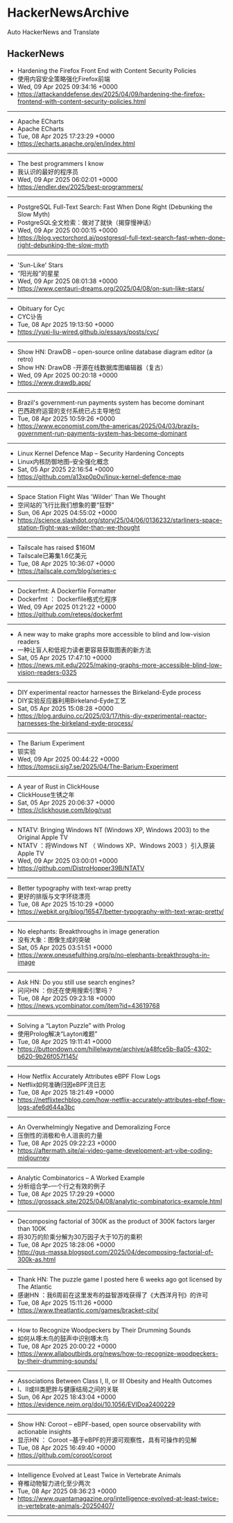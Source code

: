 # HackerNewsArchive
Auto HackerNews and Translate

## HackerNews
* Hardening the Firefox Front End with Content Security Policies
* 使用内容安全策略强化Firefox前端
* Wed, 09 Apr 2025 09:34:16 +0000
* https://attackanddefense.dev/2025/04/09/hardening-the-firefox-frontend-with-content-security-policies.html
----
* Apache ECharts
* Apache ECharts
* Tue, 08 Apr 2025 17:23:29 +0000
* https://echarts.apache.org/en/index.html
----
* The best programmers I know
* 我认识的最好的程序员
* Wed, 09 Apr 2025 06:02:01 +0000
* https://endler.dev/2025/best-programmers/
----
* PostgreSQL Full-Text Search: Fast When Done Right (Debunking the Slow Myth)
* PostgreSQL全文检索：做对了就快（揭穿慢神话）
* Wed, 09 Apr 2025 00:00:15 +0000
* https://blog.vectorchord.ai/postgresql-full-text-search-fast-when-done-right-debunking-the-slow-myth
----
* 'Sun-Like' Stars
* “阳光般”的星星
* Wed, 09 Apr 2025 08:01:38 +0000
* https://www.centauri-dreams.org/2025/04/08/on-sun-like-stars/
----
* Obituary for Cyc
* CYC讣告
* Tue, 08 Apr 2025 19:13:50 +0000
* https://yuxi-liu-wired.github.io/essays/posts/cyc/
----
* Show HN: DrawDB – open-source online database diagram editor (a retro)
* Show HN: DrawDB -开源在线数据库图编辑器（复古）
* Wed, 09 Apr 2025 00:20:18 +0000
* https://www.drawdb.app/
----
* Brazil's government-run payments system has become dominant
* 巴西政府运营的支付系统已占主导地位
* Tue, 08 Apr 2025 10:59:26 +0000
* https://www.economist.com/the-americas/2025/04/03/brazils-government-run-payments-system-has-become-dominant
----
* Linux Kernel Defence Map – Security Hardening Concepts
* Linux内核防御地图–安全强化概念
* Sat, 05 Apr 2025 22:16:54 +0000
* https://github.com/a13xp0p0v/linux-kernel-defence-map
----
* Space Station Flight Was 'Wilder' Than We Thought
* 空间站的飞行比我们想象的要“狂野”
* Sun, 06 Apr 2025 04:55:02 +0000
* https://science.slashdot.org/story/25/04/06/0136232/starliners-space-station-flight-was-wilder-than-we-thought
----
* Tailscale has raised $160M
* Tailscale已筹集1.6亿美元
* Tue, 08 Apr 2025 10:36:07 +0000
* https://tailscale.com/blog/series-c
----
* Dockerfmt: A Dockerfile Formatter
* Dockerfmt ： Dockerfile格式化程序
* Wed, 09 Apr 2025 01:21:22 +0000
* https://github.com/reteps/dockerfmt
----
* A new way to make graphs more accessible to blind and low-vision readers
* 一种让盲人和低视力读者更容易获取图表的新方法
* Sat, 05 Apr 2025 17:47:10 +0000
* https://news.mit.edu/2025/making-graphs-more-accessible-blind-low-vision-readers-0325
----
* DIY experimental reactor harnesses the Birkeland-Eyde process
* DIY实验反应器利用Birkeland-Eyde工艺
* Sat, 05 Apr 2025 15:08:28 +0000
* https://blog.arduino.cc/2025/03/17/this-diy-experimental-reactor-harnesses-the-birkeland-eyde-process/
----
* The Barium Experiment
* 钡实验
* Wed, 09 Apr 2025 00:44:22 +0000
* https://tomscii.sig7.se/2025/04/The-Barium-Experiment
----
* A year of Rust in ClickHouse
* ClickHouse生锈之年
* Sat, 05 Apr 2025 20:06:37 +0000
* https://clickhouse.com/blog/rust
----
* NTATV: Bringing Windows NT (Windows XP, Windows 2003) to the Original Apple TV
* NTATV ：将Windows NT （ Windows XP、Windows 2003 ）引入原装Apple TV
* Wed, 09 Apr 2025 03:00:01 +0000
* https://github.com/DistroHopper39B/NTATV
----
* Better typography with text-wrap pretty
* 更好的排版与文字环绕漂亮
* Tue, 08 Apr 2025 15:10:29 +0000
* https://webkit.org/blog/16547/better-typography-with-text-wrap-pretty/
----
* No elephants: Breakthroughs in image generation
* 没有大象：图像生成的突破
* Sat, 05 Apr 2025 03:51:51 +0000
* https://www.oneusefulthing.org/p/no-elephants-breakthroughs-in-image
----
* Ask HN: Do you still use search engines?
* 问问HN ：你还在使用搜索引擎吗？
* Tue, 08 Apr 2025 09:23:18 +0000
* https://news.ycombinator.com/item?id=43619768
----
* Solving a “Layton Puzzle” with Prolog
* 使用Prolog解决“Layton难题”
* Tue, 08 Apr 2025 19:11:41 +0000
* https://buttondown.com/hillelwayne/archive/a48fce5b-8a05-4302-b620-9b26f057f145/
----
* How Netflix Accurately Attributes eBPF Flow Logs
* Netflix如何准确归因eBPF流日志
* Tue, 08 Apr 2025 18:21:49 +0000
* https://netflixtechblog.com/how-netflix-accurately-attributes-ebpf-flow-logs-afe6d644a3bc
----
* An Overwhelmingly Negative and Demoralizing Force
* 压倒性的消极和令人沮丧的力量
* Tue, 08 Apr 2025 09:22:23 +0000
* https://aftermath.site/ai-video-game-development-art-vibe-coding-midjourney
----
* Analytic Combinatorics – A Worked Example
* 分析组合学–一个行之有效的例子
* Tue, 08 Apr 2025 17:29:29 +0000
* https://grossack.site/2025/04/08/analytic-combinatorics-example.html
----
* Decomposing factorial of 300K as the product of 300K factors larger than 100K
* 将30万的阶乘分解为30万因子大于10万的乘积
* Tue, 08 Apr 2025 18:28:06 +0000
* http://gus-massa.blogspot.com/2025/04/decomposing-factorial-of-300k-as.html
----
* Thank HN: The puzzle game I posted here 6 weeks ago got licensed by The Atlantic
* 感谢HN ：我6周前在这里发布的益智游戏获得了《大西洋月刊》的许可
* Tue, 08 Apr 2025 15:11:26 +0000
* https://www.theatlantic.com/games/bracket-city/
----
* How to Recognize Woodpeckers by Their Drumming Sounds
* 如何从啄木鸟的鼓声中识别啄木鸟
* Tue, 08 Apr 2025 20:00:22 +0000
* https://www.allaboutbirds.org/news/how-to-recognize-woodpeckers-by-their-drumming-sounds/
----
* Associations Between Class I, II, or III Obesity and Health Outcomes
* I、II或III类肥胖与健康结局之间的关联
* Sun, 06 Apr 2025 18:43:04 +0000
* https://evidence.nejm.org/doi/10.1056/EVIDoa2400229
----
* Show HN: Coroot – eBPF-based, open source observability with actionable insights
* 显示HN ： Coroot –基于eBPF的开源可观察性，具有可操作的见解
* Tue, 08 Apr 2025 16:49:40 +0000
* https://github.com/coroot/coroot
----
* Intelligence Evolved at Least Twice in Vertebrate Animals
* 脊椎动物智力进化至少两次
* Tue, 08 Apr 2025 08:36:23 +0000
* https://www.quantamagazine.org/intelligence-evolved-at-least-twice-in-vertebrate-animals-20250407/
----

